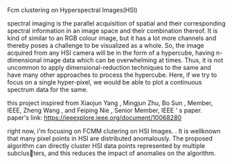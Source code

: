 Fcm clustering on Hyperspectral Images(HSI)

spectral imaging is the parallel acquisition of spatial and their corresponding spectral information in an image space and their combination thereof. It is kind of similar to an RGB colour image, but it has a lot more channels and thereby poses a challenge to be visualized as a whole.
So, the image acquired from any HSI camera will be in the form of a hypercube, having n-dimensional image data which can be overwhelming at times. Thus, it is not uncommon to apply dimensional-reduction techniques to the same and have many other approaches to process the hypercube. Here, if we try to focus on a single hyper-pixel, we would be able to plot a continuous spectrum data for the same.

this project inspired from Xiaojun Yang , Mingjun Zhu, Bo Sun , Member, IEEE, Zheng Wang , and Feiping Nie , Senior Member, IEEE ' s paper.
paper's link: https://ieeexplore.ieee.org/document/10068280

right now, i'm focusing on FCMM clutering on HSI Images. . It is wellknown that many pixel points in HSI are distributed
anomalously. The proposed algorithm can directly cluster HSI data points represented by multiple subclusters, and this reduces the impact of anomalies on the
algorithm.
